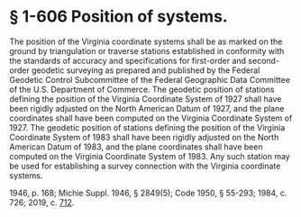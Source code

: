 # § 1-606 Position of systems.

<p>The position of the Virginia coordinate systems shall be as marked on the ground by triangulation or traverse stations established in conformity with the standards of accuracy and specifications for first-order and second-order geodetic surveying as prepared and published by the Federal Geodetic Control Subcommittee of the Federal Geographic Data Committee of the U.S. Department of Commerce. The geodetic position of stations defining the position of the Virginia Coordinate System of 1927 shall have been rigidly adjusted on the North American Datum of 1927, and the plane coordinates shall have been computed on the Virginia Coordinate System of 1927. The geodetic position of stations defining the position of the Virginia Coordinate System of 1983 shall have been rigidly adjusted on the North American Datum of 1983, and the plane coordinates shall have been computed on the Virginia Coordinate System of 1983. Any such station may be used for establishing a survey connection with the Virginia coordinate systems.</p><p>1946, p. 168; Michie Suppl. 1946, § 2849(5); Code 1950, § 55-293; 1984, c. 726; 2019, c. <a href='http://lis.virginia.gov/cgi-bin/legp604.exe?191+ful+CHAP0712'>712</a>.</p>